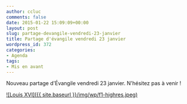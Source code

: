 ```yaml
---
author: ccluc
comments: false
date: 2015-01-22 15:09:09+00:00
layout: post
slug: partage-devangile-vendredi-23-janvier
title: Partage d'évangile vendredi 23 janvier
wordpress_id: 372
categories:
- Agenda
tags:
- Mis en avant
---
```


Nouveau partage d'Évangile vendredi 23 janvier. N'hésitez pas à venir !

[![Louis XVI]({{ site.baseurl }}/img/wp/f1-highres.jpeg)](http://gallica.bnf.fr/ark:/12148/btv1b69468848.r=messe+Louis+XVI.langFR)
